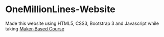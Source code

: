 # OneMillionLines-Website

Made this website using HTML5, CSS3, Bootstrap 3 and Javascript while taking [Maker-Based Course](http://courses.makerbased.com/p/learn-to-build-beautiful-html5-and-css3-websites-in-1-month)
